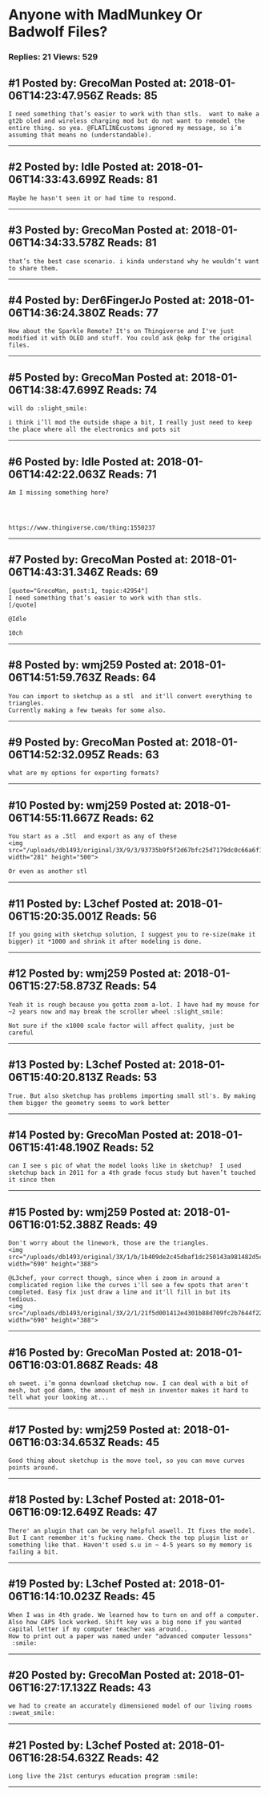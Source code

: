 # Anyone with MadMunkey Or Badwolf Files?

### Replies: 21 Views: 529

## \#1 Posted by: GrecoMan Posted at: 2018-01-06T14:23:47.956Z Reads: 85

```
I need something that’s easier to work with than stls.  want to make a gt2b oled and wireless charging mod but do not want to remodel the entire thing. so yea. @FLATLINEcustoms ignored my message, so i’m assuming that means no (understandable).
```

---
## \#2 Posted by: Idle Posted at: 2018-01-06T14:33:43.699Z Reads: 81

```
Maybe he hasn't seen it or had time to respond.
```

---
## \#3 Posted by: GrecoMan Posted at: 2018-01-06T14:34:33.578Z Reads: 81

```
that’s the best case scenario. i kinda understand why he wouldn’t want to share them.
```

---
## \#4 Posted by: Der6FingerJo Posted at: 2018-01-06T14:36:24.380Z Reads: 77

```
How about the Sparkle Remote? It's on Thingiverse and I've just modified it with OLED and stuff. You could ask @okp for the original files.
```

---
## \#5 Posted by: GrecoMan Posted at: 2018-01-06T14:38:47.699Z Reads: 74

```
will do :slight_smile:

i think i’ll mod the outside shape a bit, I really just need to keep the place where all the electronics and pots sit
```

---
## \#6 Posted by: Idle Posted at: 2018-01-06T14:42:22.063Z Reads: 71

```
Am I missing something here?




https://www.thingiverse.com/thing:1550237
```

---
## \#7 Posted by: GrecoMan Posted at: 2018-01-06T14:43:31.346Z Reads: 69

```
[quote="GrecoMan, post:1, topic:42954"]
I need something that’s easier to work with than stls.
[/quote]

@Idle

10ch
```

---
## \#8 Posted by: wmj259 Posted at: 2018-01-06T14:51:59.763Z Reads: 64

```
You can import to sketchup as a stl  and it'll convert everything to triangles.
Currently making a few tweaks for some also.
```

---
## \#9 Posted by: GrecoMan Posted at: 2018-01-06T14:52:32.095Z Reads: 63

```
what are my options for exporting formats?
```

---
## \#10 Posted by: wmj259 Posted at: 2018-01-06T14:55:11.667Z Reads: 62

```
You start as a .Stl  and export as any of these
<img src="/uploads/db1493/original/3X/9/3/93735b9f5f2d67bfc25d7179dc0c66a6f19ef8f7.jpg" width="281" height="500">

Or even as another stl
```

---
## \#11 Posted by: L3chef Posted at: 2018-01-06T15:20:35.001Z Reads: 56

```
If you going with sketchup solution, I suggest you to re-size(make it bigger) it *1000 and shrink it after modeling is done.
```

---
## \#12 Posted by: wmj259 Posted at: 2018-01-06T15:27:58.873Z Reads: 54

```
Yeah it is rough because you gotta zoom a-lot. I have had my mouse for ~2 years now and may break the scroller wheel :slight_smile: 

Not sure if the x1000 scale factor will affect quality, just be careful
```

---
## \#13 Posted by: L3chef Posted at: 2018-01-06T15:40:20.813Z Reads: 53

```
True. But also sketchup has problems importing small stl's. By making them bigger the geometry seems to work better
```

---
## \#14 Posted by: GrecoMan Posted at: 2018-01-06T15:41:48.190Z Reads: 52

```
can I see s pic of what the model looks like in sketchup?  I used sketchup back in 2011 for a 4th grade focus study but haven’t touched it since then
```

---
## \#15 Posted by: wmj259 Posted at: 2018-01-06T16:01:52.388Z Reads: 49

```
Don't worry about the linework, those are the triangles. 
<img src="/uploads/db1493/original/3X/1/b/1b409de2c45dbaf1dc250143a981482d5ce88b7b.png" width="690" height="388">

@L3chef, your correct though, since when i zoom in around a complicated region like the curves i'll see a few spots that aren't completed. Easy fix just draw a line and it'll fill in but its tedious.
<img src="/uploads/db1493/original/3X/2/1/21f5d001412e4301b88d709fc2b7644f22fe9dc9.png" width="690" height="388">
```

---
## \#16 Posted by: GrecoMan Posted at: 2018-01-06T16:03:01.868Z Reads: 48

```
oh sweet. i’m gonna download sketchup now. I can deal with a bit of mesh, but god damn, the amount of mesh in inventor makes it hard to tell what your looking at...
```

---
## \#17 Posted by: wmj259 Posted at: 2018-01-06T16:03:34.653Z Reads: 45

```
Good thing about sketchup is the move tool, so you can move curves points around.
```

---
## \#18 Posted by: L3chef Posted at: 2018-01-06T16:09:12.649Z Reads: 47

```
There' an plugin that can be very helpful aswell. It fixes the model. But I cant remember it's fucking name. Check the top plugin list or something like that. Haven't used s.u in ~ 4-5 years so my memory is failing a bit.
```

---
## \#19 Posted by: L3chef Posted at: 2018-01-06T16:14:10.023Z Reads: 45

```
When I was in 4th grade. We learned how to turn on and off a computer. Also how CAPS lock worked. Shift key was a big nono if you wanted capital letter if my computer teacher was around.. 
How to print out a paper was named under "advanced computer lessons"
 :smile:
```

---
## \#20 Posted by: GrecoMan Posted at: 2018-01-06T16:27:17.132Z Reads: 43

```
we had to create an accurately dimensioned model of our living rooms :sweat_smile:
```

---
## \#21 Posted by: L3chef Posted at: 2018-01-06T16:28:54.632Z Reads: 42

```
Long live the 21st centurys education program :smile:
```

---
